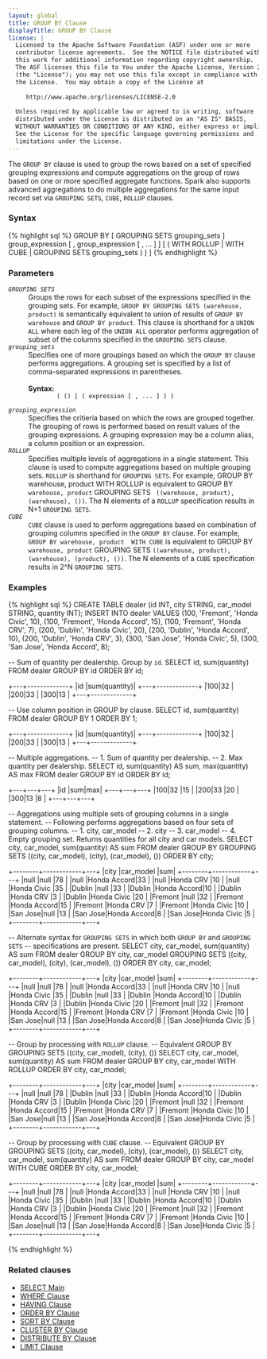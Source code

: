 ```yaml
---
layout: global
title: GROUP BY Clause
displayTitle: GROUP BY Clause
license: |
  Licensed to the Apache Software Foundation (ASF) under one or more
  contributor license agreements.  See the NOTICE file distributed with
  this work for additional information regarding copyright ownership.
  The ASF licenses this file to You under the Apache License, Version 2.0
  (the "License"); you may not use this file except in compliance with
  the License.  You may obtain a copy of the License at
 
     http://www.apache.org/licenses/LICENSE-2.0
 
  Unless required by applicable law or agreed to in writing, software
  distributed under the License is distributed on an "AS IS" BASIS,
  WITHOUT WARRANTIES OR CONDITIONS OF ANY KIND, either express or implied.
  See the License for the specific language governing permissions and
  limitations under the License.
---
```

The <code>GROUP BY</code> clause is used to group the rows based on a set of specified grouping expressions and compute aggregations on 
the group of rows based on one or more specified aggregate functions. Spark also supports advanced aggregations to do multiple 
aggregations for the same input record set via `GROUPING SETS`, `CUBE`, `ROLLUP` clauses.

### Syntax
{% highlight sql %}
GROUP BY [ GROUPING SETS grouping_sets ] group_expression [ , group_expression [ , ... ] ]
    [ ( WITH ROLLUP | WITH CUBE | GROUPING SETS grouping_sets ) ) ]
{% endhighlight %}

### Parameters
<dl>
  <dt><code><em>GROUPING SETS</em></code></dt>
  <dd>
    Groups the rows for each subset of the expressions specified in the grouping sets. For example, 
    <code>GROUP BY GROUPING SETS (warehouse, product)</code> is semantically equivalent
    to union of results of <code>GROUP BY warehouse</code> and <code>GROUP BY product</code>. This clause
    is shorthand for a <code>UNION ALL</code> where each leg of the <code>UNION ALL</code> 
    operator performs aggregation of subset of the columns specified in the <code>GROUPING SETS</code> clause.
  </dd>
  <dt><code><em>grouping_sets</em></code></dt>
  <dd>
    Specifies one of more groupings based on which the <code>GROUP BY</code> clause performs aggregations. A grouping
    set is specified by a list of comma-separated expressions in parentheses.<br><br>
    <b>Syntax:</b>
      <code>
        ( () | ( expression [ , ... ] ) )
      </code>
  </dd>
  <dt><code><em>grouping_expression</em></code></dt>
  <dd>
    Specifies the critieria based on which the rows are grouped together. The grouping of rows is performed based on
    result values of the grouping expressions. A grouping expression may be a column alias, a column position
    or an expression.
  </dd>
  <dt><code><em>ROLLUP</em></code></dt>
  <dd>
    Specifies multiple levels of aggregations in a single statement. This clause is used to compute aggregations 
    based on multiple grouping sets. <code>ROLLUP</code> is shorthand for <code>GROUPING SETS</code>. For example,
    GROUP BY warehouse, product  WITH ROLLUP is equivalent to GROUP BY <code>warehouse, product</code> GROUPING SETS
    <code> ((warehouse, product), (warehouse), ())</code>.
    The N elements of a <code>ROLLUP</code> specification results in N+1 <code>GROUPING SETS</code>.
  </dd>
  <dt><code><em>CUBE</em></code></dt>
  <dd>
    <code>CUBE</code> clause is used to perform aggregations based on combination of grouping columns specified in the 
    <code>GROUP BY</code> clause. For example, <code>GROUP BY warehouse, product  WITH CUBE</code> is equivalent 
    to GROUP BY <code>warehouse, product</code> GROUPING SETS <code>((warehouse, product), (warehouse), (product), ())</code>.
    The N elements of a <code>CUBE</code> specification results in 2^N <code>GROUPING SETS</code>.
  </dd>
</dl>

### Examples
{% highlight sql %}
CREATE TABLE dealer (id INT, city STRING, car_model STRING, quantity INT);
INSERT INTO dealer VALUES 
    (100, 'Fremont', 'Honda Civic', 10),
    (100, 'Fremont', 'Honda Accord', 15),
    (100, 'Fremont', 'Honda CRV', 7),
    (200, 'Dublin', 'Honda Civic', 20),
    (200, 'Dublin', 'Honda Accord', 10),
    (200, 'Dublin', 'Honda CRV', 3),
    (300, 'San Jose', 'Honda Civic', 5),
    (300, 'San Jose', 'Honda Accord', 8);

-- Sum of quantity per dealership. Group by `id`.
SELECT id, sum(quantity) FROM dealer GROUP BY id ORDER BY id;

  +---+-------------+
  |id |sum(quantity)|
  +---+-------------+
  |100|32           |
  |200|33           |
  |300|13           |
  +---+-------------+

-- Use column position in GROUP by clause.
SELECT id, sum(quantity) FROM dealer GROUP BY 1 ORDER BY 1;

  +---+-------------+
  |id |sum(quantity)|
  +---+-------------+
  |100|32           |
  |200|33           |
  |300|13           |
  +---+-------------+

-- Multiple aggregations.
-- 1. Sum of quantity per dealership.
-- 2. Max quantity per dealership. 
SELECT id, sum(quantity) AS sum, max(quantity) AS max FROM dealer GROUP BY id ORDER BY id;

  +---+---+---+
  |id |sum|max|
  +---+---+---+
  |100|32 |15 |
  |200|33 |20 |
  |300|13 |8  |
  +---+---+---+

-- Aggregations using multiple sets of grouping columns in a single statement.
-- Following performs aggregations based on four sets of grouping columns.
-- 1. city, car_model
-- 2. city
-- 3. car_model
-- 4. Empty grouping set. Returns quantities for all city and car models.
SELECT city, car_model, sum(quantity) AS sum FROM dealer
   GROUP BY GROUPING SETS ((city, car_model), (city), (car_model), ())
   ORDER BY city;

  +--------+------------+---+
  |city    |car_model   |sum|
  +--------+------------+---+
  |null    |null        |78 |
  |null    |Honda Accord|33 |
  |null    |Honda CRV   |10 |
  |null    |Honda Civic |35 |
  |Dublin  |null        |33 |
  |Dublin  |Honda Accord|10 |
  |Dublin  |Honda CRV   |3  |
  |Dublin  |Honda Civic |20 |
  |Fremont |null        |32 |
  |Fremont |Honda Accord|15 |
  |Fremont |Honda CRV   |7  |
  |Fremont |Honda Civic |10 |
  |San Jose|null        |13 |
  |San Jose|Honda Accord|8  |
  |San Jose|Honda Civic |5  |
  +--------+------------+---+

-- Alternate syntax for `GROUPING SETS` in which both `GROUP BY` and `GROUPING SETS` 
-- specifications are present.
SELECT city, car_model, sum(quantity) AS sum FROM dealer
   GROUP BY city, car_model GROUPING SETS ((city, car_model), (city), (car_model), ())
   ORDER BY city, car_model;

  +--------+------------+---+
  |city    |car_model   |sum|
  +--------+------------+---+
  |null    |null        |78 |
  |null    |Honda Accord|33 |
  |null    |Honda CRV   |10 |
  |null    |Honda Civic |35 |
  |Dublin  |null        |33 |
  |Dublin  |Honda Accord|10 |
  |Dublin  |Honda CRV   |3  |
  |Dublin  |Honda Civic |20 |
  |Fremont |null        |32 |
  |Fremont |Honda Accord|15 |
  |Fremont |Honda CRV   |7  |
  |Fremont |Honda Civic |10 |
  |San Jose|null        |13 |
  |San Jose|Honda Accord|8  |
  |San Jose|Honda Civic |5  |
  +--------+------------+---+

-- Group by processing with `ROLLUP` clause.
-- Equivalent GROUP BY GROUPING SETS ((city, car_model), (city), ())
SELECT city, car_model, sum(quantity) AS sum FROM dealer
   GROUP BY city, car_model WITH ROLLUP
   ORDER BY city, car_model;

  +--------+------------+---+
  |city    |car_model   |sum|
  +--------+------------+---+
  |null    |null        |78 |
  |Dublin  |null        |33 |
  |Dublin  |Honda Accord|10 |
  |Dublin  |Honda CRV   |3  |
  |Dublin  |Honda Civic |20 |
  |Fremont |null        |32 |
  |Fremont |Honda Accord|15 |
  |Fremont |Honda CRV   |7  |
  |Fremont |Honda Civic |10 |
  |San Jose|null        |13 |
  |San Jose|Honda Accord|8  |
  |San Jose|Honda Civic |5  |
  +--------+------------+---+

-- Group by processing with `CUBE` clause.
-- Equivalent GROUP BY GROUPING SETS ((city, car_model), (city), (car_model), ())
SELECT city, car_model, sum(quantity) AS sum FROM dealer
   GROUP BY city, car_model WITH CUBE 
   ORDER BY city, car_model;

  +--------+------------+---+
  |city    |car_model   |sum|
  +--------+------------+---+
  |null    |null        |78 |
  |null    |Honda Accord|33 |
  |null    |Honda CRV   |10 |
  |null    |Honda Civic |35 |
  |Dublin  |null        |33 |
  |Dublin  |Honda Accord|10 |
  |Dublin  |Honda CRV   |3  |
  |Dublin  |Honda Civic |20 |
  |Fremont |null        |32 |
  |Fremont |Honda Accord|15 |
  |Fremont |Honda CRV   |7  |
  |Fremont |Honda Civic |10 |
  |San Jose|null        |13 |
  |San Jose|Honda Accord|8  |
  |San Jose|Honda Civic |5  |
  +--------+------------+---+

{% endhighlight %}

### Related clauses
- [SELECT Main](sql-ref-syntax-qry-select.html)
- [WHERE Clause](sql-ref-syntax-qry-select-where.html)
- [HAVING Clause](sql-ref-syntax-qry-select-having.html)
- [ORDER BY Clause](sql-ref-syntax-qry-select-orderby.html)
- [SORT BY Clause](sql-ref-syntax-qry-select-sortby.html)
- [CLUSTER BY Clause](sql-ref-syntax-qry-select-clusterby.html)
- [DISTRIBUTE BY Clause](sql-ref-syntax-qry-select-distribute-by.html)
- [LIMIT Clause](sql-ref-syntax-qry-select-limit.html)
